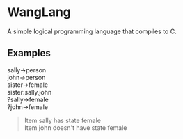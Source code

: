 WangLang
========
A simple logical programming language that compiles to C.

Examples
--------
sally->person    
john->person    
sister->female    
sister:sally,john    
?sally->female    
?john->female    

> Item sally has state female    
> Item john doesn't have state female    